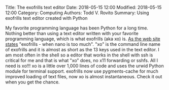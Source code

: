 Title: The exofrills text editor
Date: 2018-05-15 12:00
Modified: 2018-05-15 12:00
Category: Computing
Authors: Todd V. Rovito
Summary: Using exofrills text editor created with Python

My favorite programming language has been Python for a long time.
Nothing better than using a text editor written with your favorite
programming language, which is what exofrills (aka xo) is.
[As the web site states](http://exofrills.org) "exofrills - when
nano is too much".  "xo" is the command line name of exofrills
and it is almost as short as the 13 keys used in the text editor.
I am most often in the shell so a editor that works in the shell
with ssh is critical for me and that is what "xo" does, no x11
forwarding or sshfs.  All I need is xo!!!  xo is a little over
1,000 lines of code and uses the urwid Python module for terminal
support.  exofrills now use pygments-cache for much improved loading
of text files, now xo is almost instantaneous.  Check it out when
you get the chance.



